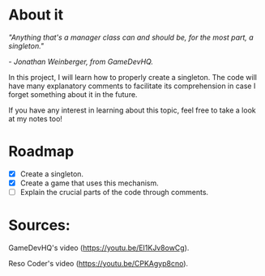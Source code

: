 # About it
_"Anything that's a manager class can and should be, for the most part, a singleton."_

_- Jonathan Weinberger, from GameDevHQ._

In this project, I will learn how to properly create a singleton. The code will have many explanatory comments to facilitate its comprehension in case I forget something about it in the future.
 
If you have any interest in learning about this topic, feel free to take a look at my notes too!

# Roadmap
- [x] Create a singleton.
- [x] Create a game that uses this mechanism.
- [ ] Explain the crucial parts of the code through comments.

# Sources:
GameDevHQ's video (https://youtu.be/EI1KJv8owCg).

Reso Coder's video (https://youtu.be/CPKAgyp8cno).

